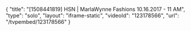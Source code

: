 {
    "title": "[1508441819] HSN | MarlaWynne Fashions 10.16.2017 - 11 AM",
    "type": "solo",
    "layout": "iframe-static",
    "videoId": "123178566",
    "url": "\/tvpembed\/123178566"
}